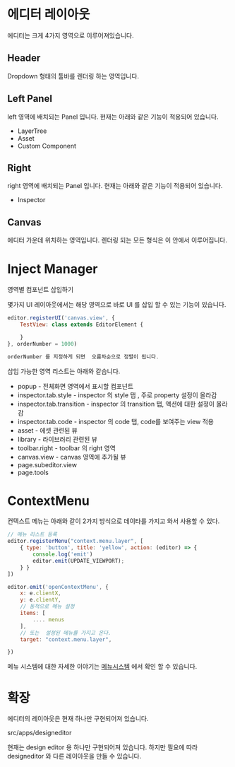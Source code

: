 # 에디터 레이아웃 

에디터는 크게 4가지 영역으로 이루어져있습니다. 

## Header 

Dropdown 형태의 툴바를 렌더링 하는 영역입니다. 

## Left Panel 

left 영역에 배치되는 Panel 입니다. 
현재는 아래와 같은 기능이 적용되어 있습니다. 

* LayerTree 
* Asset 
* Custom Component 

## Right 

right 영역에 배치되는 Panel 입니다. 
현재는 아래와 같은 기능이 적용되어 있습니다. 

* Inspector 

## Canvas 

에디터 가운데 위치하는 영역입니다. 렌더링 되는 모든 형식은 이 안에서 이루어집니다. 


# Inject Manager 

영역별 컴포넌트 삽입하기 

몇가지 UI 레이아웃에서는 해당 영역으로 바로 UI 를 삽입 할 수 있는 기능이 있습니다. 

```js
editor.registerUI('canvas.view', {
    TestView: class extends EditorElement {

    }
}, orderNumber = 1000)

orderNumber 를 지정하게 되면  오름차순으로 정렬이 됩니다. 

```

삽입 가능한 영역 리스트는 아래와 같습니다. 

* popup - 전체화면 영역에서 표시할 컴포넌트 
* inspector.tab.style - inspector 의 style 탭 , 주로 property 설정이 올라감 
* inspector.tab.transition - inspector 의 transition 탭,  액션에 대한 설정이 올라감 
* inspector.tab.code - inspector 의 code 탭, code를 보여주는 view 적용 
* asset - 에셋 관련된 뷰 
* library - 라이브러리 관련된 뷰 
* toolbar.right - toolbar 의 right 영역 
* canvas.view - canvas 영역에 추가될 뷰 
* page.subeditor.view 
* page.tools

# ContextMenu 

컨텍스트 메뉴는 아래와 같이 2가지 방식으로 데이타를 가지고 와서 사용할 수 있다. 


```js
// 메뉴 리스트 등록
editor.registerMenu("context.menu.layer", [
    { type: 'button', title: 'yellow', action: (editor) => {
        console.log('emit')
        editor.emit(UPDATE_VIEWPORT);
    } }
])

editor.emit('openContextMenu', {
    x: e.clientX,
    y: e.clientY,
    // 동적으로 메뉴 설정 
    items: [
        .... menus
    ],
    // 또는  설정된 메뉴를 가지고 온다. 
    target: "context.menu.layer",

})

```

메뉴 시스템에 대한 자세한 이야기는 [메뉴시스템](./MenuSystem.md) 에서 확인 할 수 있습니다. 

# 확장 

에디터의 레이아웃은 현재 하나만 구현되어져 있습니다. 

src/apps/designeditor 

현재는 design editor 용 하나만 구현되어져 있습니다. 하지만 필요에 따라 designeditor 와 다른 레이아웃을 만들 수 있습니다. 

